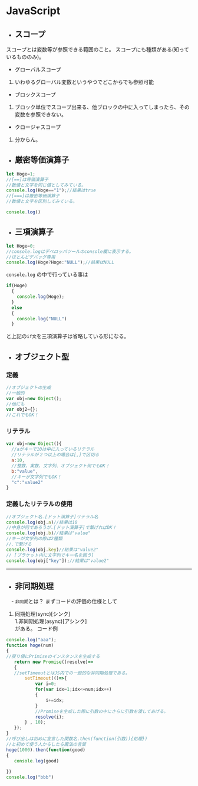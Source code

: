 
# JavaScript  
- ## スコープ
 スコープとは変数等が参照できる範囲のこと。
 スコープにも種類がある(知っているもののみ)。
 - グローバルスコープ
  1. いわゆるグローバル変数というやつでどこからでも参照可能
 - ブロックスコープ　
  1. ブロック単位でスコープ出来る、他ブロックの中に入ってしまったら、その変数を参照できない。
 - クロージャスコープ
  1. 分からん。
- ## 厳密等価演算子
```js
let Hoge=1;
//[==]は等価演算子
//数値と文字を同じ値としてみている。
console.log(Hoge=="1");//結果はtrue
//[===]は厳密等価演算子
//数値と文字を区別してみている。

console.log()
```
- ## 三項演算子
```js
let Hoge=0;
//console.logはデベロッパツールのconsole欄に表示する。
//ほとんどデバッグ専用
console.log(Hoge?Hoge:"NULL");//結果はNULL
```
`console.log` の中で行っている事は
```js
if(Hoge)
  {
    console.log(Hoge);
  }
  else
  {
    console.log("NULL")
  }
```
と上記の`if文`を三項演算子は省略している形になる。
  
- ## オブジェクト型
### 定義
```js
//オブジェクトの生成
//一般的
var obj=new Object();
//他にも
var obj2={};
//これでもOK！
```
### リテラル
```js
var obj=new Object(){
  //aがキーで10は中に入っているリテラル
  //リテラルが２つ以上の場合は[,]で区切る
  a:10,
  //整数、実数、文字列、オブジェクト何でもOK！
  b:"value",
  //キーが文字列でもOK！
  "c":"value2"
}
```
### 定義したリテラルの使用
```js
//オブジェクト名.[ドット演算子]リテラル名
console.log(obj.a)//結果は10
//中身が何であろうが.[ドット演算子]で繋げればOK！
console.log(obj.b)//結果は"value"
//キーが文字列の際は2種類
//.で繋げる
console.log(obj.key)//結果は"value2"
// [ブラケット内に文字列でキー名を囲う]
console.log(obj["key"]);//結果は"value2"
```
---
 - ## 非同期処理
 　- `非同期`とは？
  まずコードの評価の仕様として
   1. 同期処理(sync)[シンク]  
   1.非同期処理(async)[アシンク]  
 がある。
 コード例
 ```js
 console.log("aaa");
function hoge(num)
{
//戻り値にPrimiseのインスタンスを生成する
    return new Promise((resolve)=>
    {
    //setTimeoutとはJS内での一般的な非同期処理である。
        setTimeout(()=>{
            var i=0;
            for(var idx=1;idx<=num;idx++)
            {
                i+=idx;
            }
            //Promiseを生成した際に引数の中にさらに引数を渡してあげる。
            resolve(i);
        } , 10);
    });
}
//呼び出しは初めに宣言した関数名.then(function(引数)){処理})
//と初めて使う人からしたら魔法の言葉
hoge(1000).then(function(good)
{
    console.log(good)
    
})
console.log("bbb")
 ```
 
